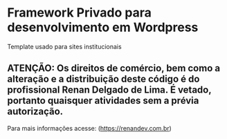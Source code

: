 # Framework Privado para desenvolvimento em Wordpress #
 Template usado para sites institucionais

## ATENÇÃO: Os direitos de comércio, bem como a alteração e a distribuição deste código é do profissional Renan Delgado de Lima. É vetado, portanto quaisquer atividades sem a prévia autorização. ##

 Para mais informações acesse: (https://renandev.com.br)
